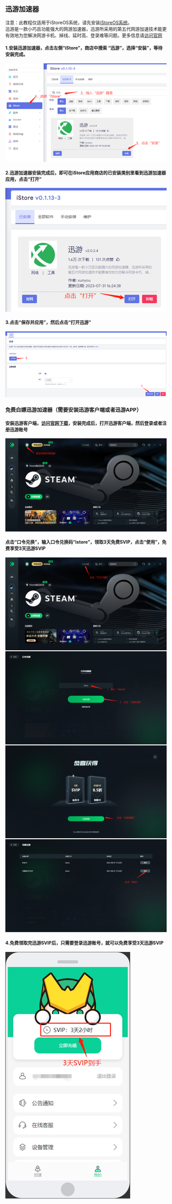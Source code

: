 ## 迅游加速器
注意：此教程仅适用于iStoreOS系统，请先安装[iStoreOS系统](https://doc.linkease.com/zh/guide/istoreos/)。  
迅游是一款小巧且功能强大的网游加速器，迅游所采用的第五代网游加速技术能更有效地为您解决网游卡机、掉线、延时高、登录难等问题。更多信息请[访问官网](https://www.xunyou.com/)
#### 1.安装迅游加速器，点击左侧“iStore”，商店中搜索 “迅游”，选择“安装”，等待安装完成。
![png](./xunyou/1.jpg.png)
#### 2.迅游加速器安装完成后，即可在iStore应用商店的已安装类别里看到迅游加速器应用，点击“打开”
![png](./xunyou/2.jpg.png)
#### 3.点击“保存并应用”，然后点击“打开迅游”
![png](./xunyou/3.jpg.png)
### 免费白嫖迅游加速器（需要安装迅游客户端或者迅游APP）
#### 安装迅游客户端，[访问官网下载](https://www.xunyou.com/)，安装完成后，打开迅游客户端，然后登录或者注册迅游账号
![png](./xunyou/4.jpg.png)
#### 点击“口令兑换”，输入口令兑换码“istore”，领取3天免费SVIP，点击“使用”，免费享受3天迅游SVIP
![png](./xunyou/5.jpg.png)
![png](./xunyou/6.jpg.png)
![png](./xunyou/7.jpg.png)
![png](./xunyou/8.jpg.png)
#### 4.免费领取完迅游SVIP后，只需要登录迅游账号，就可以免费享受3天迅游SVIP
![png](./xunyou/9.jpg.png)
